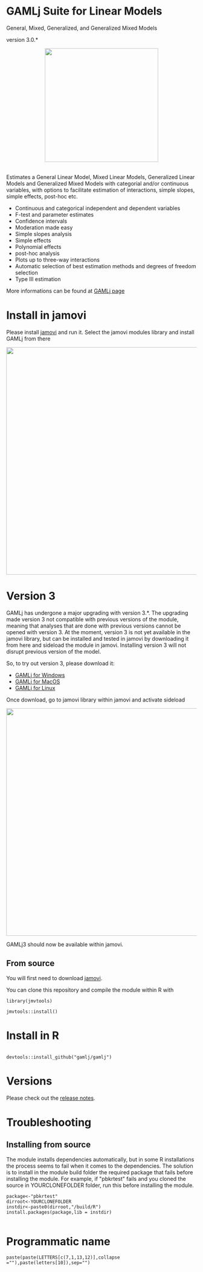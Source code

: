 # GAMLj Suite for Linear Models

General, Mixed, Generalized, and Generalized Mixed Models 

version 3.0.*

<center>
<img width="300" src="https://gamlj.github.io/commons/pics/ui.png" class="img-responsive" alt="">
</center>
<br>

Estimates a General Linear Model, Mixed Linear Models, Generalized Linear Models and Generalized Mixed Models with categorial and/or continuous variables, with options to facilitate estimation of interactions, simple slopes, simple effects, post-hoc etc.


* Continuous and categorical independent and dependent variables
* F-test and parameter estimates
* Confidence intervals
* Moderation made easy
* Simple slopes analysis
* Simple effects
* Polynomial effects
* post-hoc analysis
* Plots up to three-way interactions
* Automatic selection of best estimation methods and degrees of freedom selection
* Type III estimation

More informations can be found at [GAMLj page](https://gamlj.github.io/)

# Install in jamovi

Please install [jamovi](https://www.jamovi.org/download.html) and run it. Select the jamovi modules library and install GAMLj from there


<center>
<img width="600" src="https://gamlj.github.io/glm/install.png" class="img-responsive" alt="">
</center>

# Version 3

GAMLj has undergone a major upgrading with version 3.*. The upgrading made version 3 not compatible with previous versions of the module, meaning
that analyses that are done with previous versions cannot be opened with version 3. At the moment, version 3 is not yet available in the jamovi library, but can be installed and tested in jamovi by downloading it from here and sideload the module in jamovi. Installing version 3 will not disrupt previous version of the model.

So, to try out version 3, please download it:

* [GAMLj for Windows](https://library.jamovi.org/win64/R4.1.3/)
* [GAMLj for MacOS](https://library.jamovi.org/macos/R4.1.3/) 
* [GAMLj for Linux](https://library.jamovi.org/linux/R4.1.3/)
  

Once download, go to jamovi library within jamovi and activate sideload 

<center>
<img width="600" src="https://gamlj.github.io/pics/sideload.png" class="img-responsive" alt="">
</center>

GAMLj3 should now be available within jamovi.


## From source


You will first need to download [jamovi](https://www.jamovi.org/download.html). 

You can clone this repository and compile the module within R with 

```
library(jmvtools)

jmvtools::install()

```

# Install in R

```

devtools::install_github("gamlj/gamlj")

```


# Versions

Please check out the  [release notes](https://gamlj.github.io/release_notes.html). 


# Troubleshooting




## Installing from source

The module installs dependencies automatically, but in some R installations the process seems to fail when it comes to the dependencies. The solution is to install in the module build folder the required package that fails before installing the module. For example, if "pbkrtest" fails and you cloned the source in YOURCLONEFOLDER folder, run this before installing the module.



```
package<-"pbkrtest"
dirroot<-YOURCLONEFOLDER
instdir<-paste0(dirroot,"/build/R")
install.packages(package,lib = instdir)


```

# Programmatic name

```
paste(paste(LETTERS[c(7,1,13,12)],collapse =""),paste(letters[10]),sep="")

```
